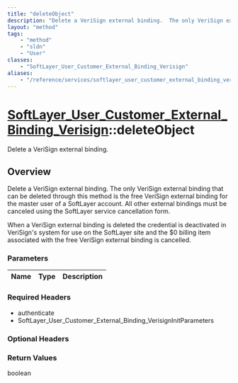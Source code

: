 ```yaml
---
title: "deleteObject"
description: "Delete a VeriSign external binding.  The only VeriSign external binding that can be deleted through this method is the f... "
layout: "method"
tags:
    - "method"
    - "sldn"
    - "User"
classes:
    - "SoftLayer_User_Customer_External_Binding_Verisign"
aliases:
    - "/reference/services/softlayer_user_customer_external_binding_verisign/deleteObject"
---
```

# [SoftLayer_User_Customer_External_Binding_Verisign](/reference/services/SoftLayer_User_Customer_External_Binding_Verisign)::deleteObject

Delete a VeriSign external binding.


## Overview 
Delete a VeriSign external binding.  The only VeriSign external binding that can be deleted through this method is the free VeriSign external binding for the master user of a SoftLayer account. All other external bindings must be canceled using the SoftLayer service cancellation form. 

When a VeriSign external binding is deleted the credential is deactivated in VeriSign's system for use on the SoftLayer site and the $0 billing item associated with the free VeriSign external binding is cancelled. 

### Parameters 
|Name | Type | Description |
| --- | --- | --- |


### Required Headers
* authenticate
* SoftLayer_User_Customer_External_Binding_VerisignInitParameters

### Optional Headers

### Return Values
boolean


